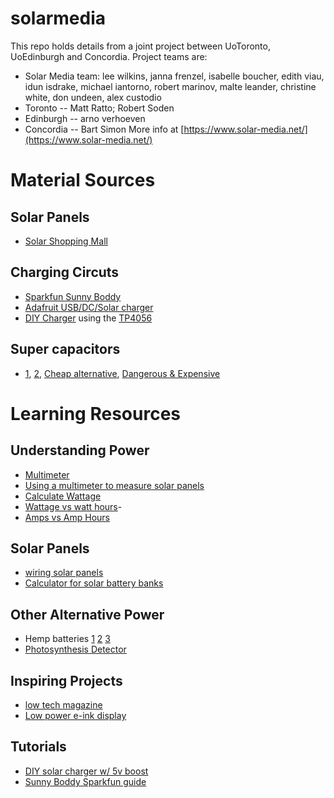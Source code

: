# solarmedia

This repo holds details from a joint project between UoToronto, UoEdinburgh and Concordia.
Project teams are:

- Solar Media team: lee wilkins, janna frenzel, isabelle boucher, edith viau, idun isdrake, michael iantorno, robert marinov, malte leander, christine white, don undeen, alex custodio
- Toronto -- Matt Ratto; Robert Soden
- Edinburgh -- arno verhoeven
- Concordia -- Bart Simon 
More info at [https://www.solar-media.net/](https://www.solar-media.net/)

# Material Sources
## Solar Panels
- [Solar Shopping Mall](https://www.solarshoppingmall.com/24V-Solar-Panel_c_25.html) 
    
## Charging Circuts
- [Sparkfun Sunny Boddy](https://www.sparkfun.com/products/12885)
- [Adafruit USB/DC/Solar charger](https://www.adafruit.com/product/390)
- [DIY Charger](https://maker.pro/arduino/projects/diy-solar-battery-charger) using the [TP4056](https://www.best-microcontroller-projects.com/tp4056.html) 
    
## Super capacitors 
- [1](https://www.digikey.ca/en/products/detail/eaton-electronics-division/XB3560-2R5407-R/3721393), [2](https://www.mouser.ca/new/maxwell-technologies/maxwell-350f-ultracapacitor-cell/), [Cheap alternative](http://www.samwha.com/electric/product/list_pdf1/db.pdf), [Dangerous & Expensive](https://www.ebay.ca/itm/393389435530?hash=item5b97d66a8a:g:oxEAAOSwsldgwx6O) 

# Learning Resources 
    
## Understanding Power 
- [Multimeter](https://learn.sparkfun.com/tutorials/how-to-use-a-multimeter/all)
- [Using a multimeter to measure solar panels](https://www.lensunsolar.com/blog/how-to-use-multimeter-to-measure-volts-and-amps-of-solar-panel/)
- [Calculate Wattage](https://sciencing.com/change-electrical-amps-watts-8402123.html) 
- [Wattage vs watt hours](https://www.goalzero.com/blog/what-is-a-watt-hour/#:~:text=One%20Watt%20hour%20is%20equal,%2C%20on%20paper%2C%204%20hours)-
- [Amps vs Amp Hours](https://www.intercel.eu/frequently-asked-questions/what-is-amp-hour-ah-milliamp-hour-mah/#:~:text=An%20amp%2Dhour%20is%20one,hours)
 
    
## Solar Panels 
- [wiring solar panels](https://www.solarreviews.com/blog/do-you-wire-solar-panels-series-or-parallel)
- [Calculator for solar battery banks](https://unboundsolar.com/solar-information/battery-bank-sizing)


## Other Alternative Power 
- Hemp batteries [1](https://www.asme.org/topics-resources/content/hemp-carbon-makes-supercapacitors-superfast) [2](https://branchoutnow.org/hemp-supercapacitors-and-the-future-of-carbon-negative-energy-storage/) [3](https://interestingengineering.com/the-future-of-hemp-engineering-hempcrete-supercapacitors-bio-fuel-and-more)
- [Photosynthesis Detector](https://cid-inc.com/plant-science-tools/photosynthesis-measurement/ci-340-handheld-photosynthesis-system/_)
    
## Inspiring Projects
- [low tech magazine](https://solar.lowtechmagazine.com/about.html)
- [Low power e-ink display](https://hackaday.com/2021/03/02/wireless-low-power-e-ink-weather-gadget/) 
    
## Tutorials 
- [DIY solar charger w/ 5v boost](https://maker.pro/arduino/projects/diy-solar-battery-charger)
- [Sunny Boddy Sparkfun guide](https://learn.sparkfun.com/tutorials/sunny-buddy-solar-charger-v13-hookup-guide-?_ga=2.184155686.1071558446.1646413689-757206163.1646413689) 
    
